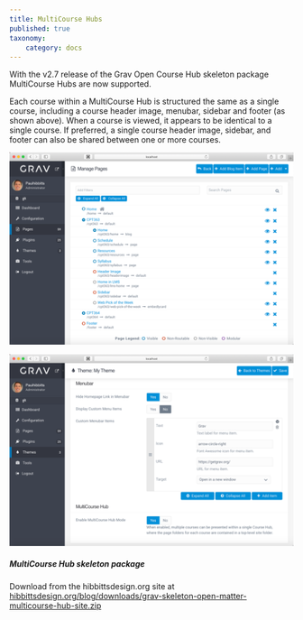 ```yaml
---
title: MultiCourse Hubs
published: true
taxonomy:
    category: docs
---
```


With the v2.7 release of the Grav Open Course Hub skeleton package MultiCourse Hubs are now supported.

Each course within a MultiCourse Hub is structured the same as a single course, including a course header image, menubar, sidebar and footer (as shown above). When a course is viewed, it appears to be identical to a single course. If preferred, a single course header image, sidebar, and footer can also be shared between one or more courses.

![Multiple courses within a single Grav install](admin-panel-multiple-courses.png)  

![Support for multiple courses within the Admin Panel](admin-panel-multicourse.png)  

##### MultiCourse Hub skeleton package
Download from the hibbittsdesign.org site at [hibbittsdesign.org/blog/downloads/grav-skeleton-open-matter-multicourse-hub-site.zip
](http://hibbittsdesign.org/blog/downloads/grav-skeleton-open-matter-multicourse-hub-site.zip
)
